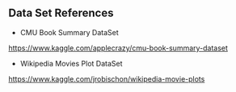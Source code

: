 ## Data Set References

- CMU Book Summary DataSet

https://www.kaggle.com/applecrazy/cmu-book-summary-dataset

- Wikipedia Movies Plot DataSet

https://www.kaggle.com/jrobischon/wikipedia-movie-plots

